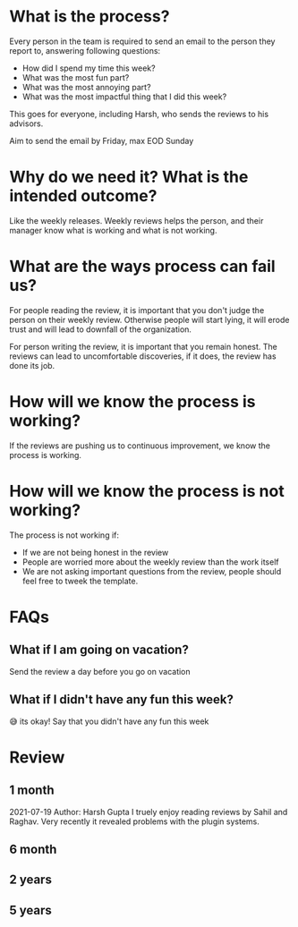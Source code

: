 # What is the process?

Every person in the team is required to send an email to the person they report to, answering following questions:

- How did I spend my time this week?
- What was the most fun part?
- What was the most annoying part?
- What was the most impactful thing that I did this week?

This goes for everyone, including Harsh, who sends the reviews to his advisors.

Aim to send the email by Friday, max EOD Sunday

# Why do we need it? What is the intended outcome?

Like the weekly releases. Weekly reviews helps the person, and their manager know what is working and what is not working.

# What are the ways process can fail us?

For people reading the review, it is important that you don't judge the person on their weekly review. Otherwise people will start lying, it will erode trust and will lead to downfall of the organization.

For person writing the review, it is important that you remain honest. The reviews can lead to uncomfortable discoveries, if it does, the review has done its job.

# How will we know the process is working?

If the reviews are pushing us to continuous improvement, we know the process is working.

# How will we know the process is not working?

The process is not working if:

- If we are not being honest in the review
- People are worried more about the weekly review than the work itself
- We are not asking important questions from the review, people should feel free to tweek the template.

# FAQs

## What if I am going on vacation?

Send the review a day before you go on vacation

## What if I didn't have any fun this week?

😅 its okay! Say that you didn't have any fun this week

# Review

## 1 month

2021-07-19
Author: Harsh Gupta
I truely enjoy reading reviews by Sahil and Raghav. Very recently it revealed problems with the plugin systems.

## 6 month

## 2 years

## 5 years
